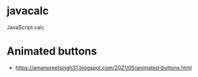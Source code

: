 # javacalc
JavaScript calc

# Animated buttons 
* https://amanpreetsingh31.blogspot.com/2021/05/animated-buttons.html
